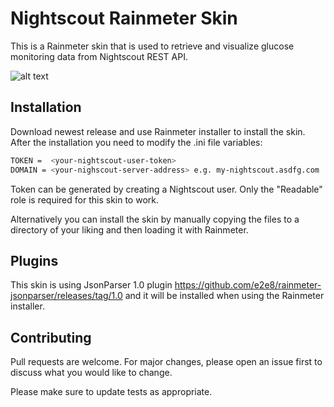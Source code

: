 # Nightscout Rainmeter Skin

This is a Rainmeter skin that is used to retrieve and visualize glucose monitoring data from Nightscout REST API.

![alt text](https://github.com/vesegluco/nightscout-rainmenter-skin/blob/master/Nightscout-Rainmeter.PNG?raw=true)

## Installation

Download newest release and use Rainmeter installer to install the skin. After the installation you need to modify the .ini file variables:

```bash
TOKEN =  <your-nightscout-user-token>
DOMAIN = <your-nighscout-server-address> e.g. my-nightscout.asdfg.com
```

Token can be generated by creating a Nightscout user. Only the "Readable" role is required for this skin to work.

Alternatively you can install the skin by manually copying the files to a directory of your liking and then loading it with Rainmeter.

## Plugins

This skin is using JsonParser 1.0 plugin https://github.com/e2e8/rainmeter-jsonparser/releases/tag/1.0 and it will be installed when using the Rainmeter installer.

## Contributing

Pull requests are welcome. For major changes, please open an issue first
to discuss what you would like to change.

Please make sure to update tests as appropriate.
